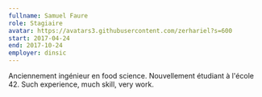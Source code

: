 ```yaml
---
fullname: Samuel Faure
role: Stagiaire
avatar: https://avatars3.githubusercontent.com/zerhariel?s=600
start: 2017-04-24
end: 2017-10-24
employer: dinsic
---
```


Anciennement ingénieur en food science.
Nouvellement étudiant à l'école 42.
Such experience, much skill, very work.

